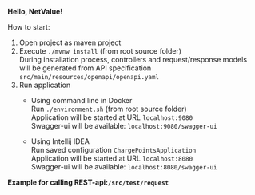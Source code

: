 **Hello, NetValue!**

How to start:

1. Open project as maven project
2. Execute ```./mvnw install``` (from root source folder) <br/>
   During installation process, controllers and request/response models will be generated from API specification
   ```src/main/resources/openapi/openapi.yaml```
3. Run application
    - Using command line in Docker <br/>
      Run ```./environment.sh``` (from root source folder)<br/>
      Application will be started at URL ```localhost:9080```<br/>
      Swagger-ui will be available: ```localhost:9080/swagger-ui```

    - Using Intellij IDEA <br/>
      Run saved configuration ```ChargePointsApplication```<br/>
      Application will be started at URL ```localhost:8080```<br/>
      Swagger-ui will be available: ```localhost:8080/swagger-ui``` <br/>

**Example for calling REST-api:```/src/test/request```** 